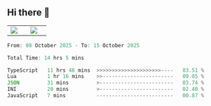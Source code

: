 ## Hi there 👋

<p align="center">
  <table align="center">
  <tr border="none">
  <td width="35%" align="center">
    <img  align="center"  src="http://github-profile-summary-cards.vercel.app/api/cards/stats?username=ricepunk&theme=github_dark" />
  </td>
    
  <td width="65%" align="center">
    <img  align="center"  src="http://github-profile-summary-cards.vercel.app/api/cards/profile-details?username=ricepunk&theme=github_dark" />
  </td>
  </tr>
  </table>
</p>

<!--START_SECTION:waka-->

```typescript
From: 08 October 2025 - To: 15 October 2025

Total Time: 14 hrs 5 mins

TypeScript   11 hrs 46 mins  >>>>>>>>>>>>>>>>>>>>>----   83.51 %
Lua          1 hr 16 mins    >>-----------------------   09.05 %
JSON         31 mins         >------------------------   03.74 %
INI          20 mins         >------------------------   02.40 %
JavaScript   7 mins          -------------------------   00.87 %
```

<!--END_SECTION:waka-->

